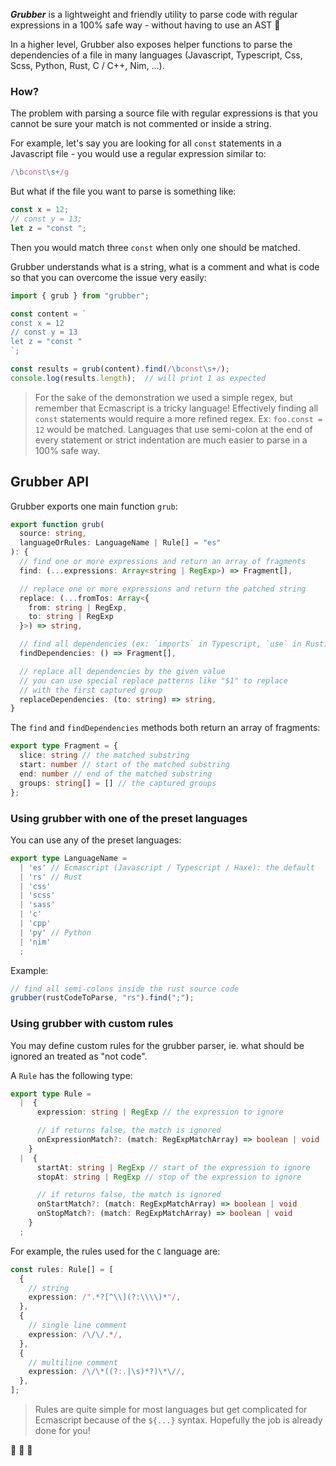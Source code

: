 ***Grubber*** is a lightweight and friendly utility to parse code with regular expressions in a 100% safe way - without having to use an AST 🐛

In a higher level, Grubber also exposes helper functions to parse the dependencies of a file in many languages (Javascript, Typescript, Css, Scss, Python, Rust, C / C++, Nim, ...).

### How?

The problem with parsing a source file with regular expressions is that you cannot be sure your match is not commented or inside a string.

For example, let's say you are looking for all `const` statements in a Javascript file - you would use a regular expression similar to:

```ts
/\bconst\s+/g
```

But what if the file you want to parse is something like:

```ts
const x = 12;
// const y = 13;
let z = "const ";
```

Then you would match three `const` when only one should be matched.

Grubber understands what is a string, what is a comment and what is code so that you can overcome the issue very easily:

```ts
import { grub } from "grubber";

const content = `
const x = 12
// const y = 13
let z = "const "
`;

const results = grub(content).find(/\bconst\s+/);
console.log(results.length);  // will print 1 as expected
```

> For the sake of the demonstration we used a simple regex, but remember that Ecmascript is a tricky language! Effectively finding all `const` statements would require a more refined regex. Ex: `foo.const = 12` would be matched. Languages that use semi-colon at the end of every statement or strict indentation are much easier to parse in a 100% safe way.

## Grubber API

Grubber exports one main function `grub`:

```ts
export function grub(
  source: string,
  languageOrRules: LanguageName | Rule[] = "es"
): {
  // find one or more expressions and return an array of fragments
  find: (...expressions: Array<string | RegExp>) => Fragment[],

  // replace one or more expressions and return the patched string
  replace: (...fromTos: Array<{
    from: string | RegExp,
    to: string | RegExp
  }>) => string,

  // find all dependencies (ex: `imports` in Typescript, `use` in Rust)
  findDependencies: () => Fragment[],

  // replace all dependencies by the given value
  // you can use special replace patterns like "$1" to replace
  // with the first captured group
  replaceDependencies: (to: string) => string,
}
```

The `find` and `findDependencies` methods both return an array of fragments:

```ts
export type Fragment = {
  slice: string // the matched substring
  start: number // start of the matched substring
  end: number // end of the matched substring
  groups: string[] = [] // the captured groups
};
```

### Using grubber with one of the preset languages

You can use any of the preset languages:
```ts
export type LanguageName =
  | 'es' // Ecmascript (Javascript / Typescript / Haxe): the default
  | 'rs' // Rust
  | 'css'
  | 'scss'
  | 'sass'
  | 'c'
  | 'cpp'
  | 'py' // Python
  | 'nim'
  ;
```

Example:

```ts
// find all semi-colons inside the rust source code
grubber(rustCodeToParse, "rs").find(";");
```


### Using grubber with custom rules

You may define custom rules for the grubber parser, ie. what should be ignored an treated as "not code".

A `Rule` has the following type:

```ts
export type Rule =
  |  {
      expression: string | RegExp // the expression to ignore

      // if returns false, the match is ignored
      onExpressionMatch?: (match: RegExpMatchArray) => boolean | void
    }
  |  {
      startAt: string | RegExp // start of the expression to ignore
      stopAt: string | RegExp // stop of the expression to ignore

      // if returns false, the match is ignored
      onStartMatch?: (match: RegExpMatchArray) => boolean | void
      onStopMatch?: (match: RegExpMatchArray) => boolean | void
    }
  ;
```

For example, the rules used for the `C` language are:

```ts
const rules: Rule[] = [
  {
    // string
    expression: /".*?[^\\](?:\\\\)*"/,
  },
  {
    // single line comment
    expression: /\/\/.*/,
  },
  {
    // multiline comment
    expression: /\/\*((?:.|\s)*?)\*\//,
  },
];
```

> Rules are quite simple for most languages but get complicated for Ecmascript because of the `${...}` syntax. Hopefully the job is already done for you!

🌿 🐛 🌿
